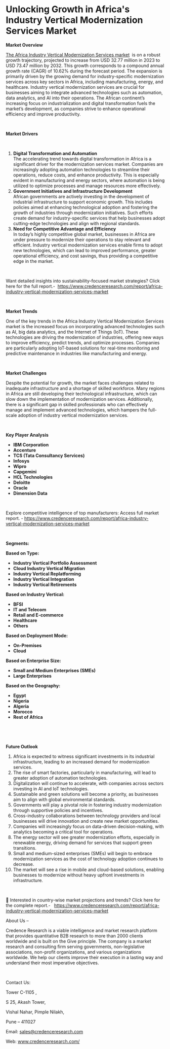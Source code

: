 # Unlocking Growth in Africa's Industry Vertical Modernization Services Market


<p><strong>Market Overview</strong></p>
<p><a href="https://www.credenceresearch.com/report/africa-industry-vertical-modernization-services-market">The Africa Industry Vertical Modernization Services market</a> &nbsp;is on a robust growth trajectory, projected to increase from USD 32.77 million in 2023 to USD 73.47 million by 2032. This growth corresponds to a compound annual growth rate (CAGR) of 10.62% during the forecast period. The expansion is primarily driven by the growing demand for industry-specific modernization services across key sectors in Africa, including manufacturing, energy, and healthcare. Industry vertical modernization services are crucial for businesses aiming to integrate advanced technologies such as automation, data analytics, and AI into their operations. The African continent&rsquo;s increasing focus on industrialization and digital transformation fuels the market&rsquo;s development, as companies strive to enhance operational efficiency and improve productivity.</p>
<p><strong>&nbsp;</strong></p>
<p><strong>Market Drivers</strong></p>
<p>&nbsp;</p>
<ol>
<li><strong>Digital Transformation and Automation</strong><br /> The accelerating trend towards digital transformation in Africa is a significant driver for the modernization services market. Companies are increasingly adopting automation technologies to streamline their operations, reduce costs, and enhance productivity. This is especially evident in manufacturing and energy sectors, where automation is being utilized to optimize processes and manage resources more effectively.</li>
<li><strong>Government Initiatives and Infrastructure Development</strong><br /> African governments are actively investing in the development of industrial infrastructure to support economic growth. This includes policies aimed at enhancing technological adoption and fostering the growth of industries through modernization initiatives. Such efforts create demand for industry-specific services that help businesses adopt cutting-edge technologies and align with regional standards.</li>
<li><strong>Need for Competitive Advantage and Efficiency</strong><br /> In today&rsquo;s highly competitive global market, businesses in Africa are under pressure to modernize their operations to stay relevant and efficient. Industry vertical modernization services enable firms to adopt new technologies, which can lead to improved performance, greater operational efficiency, and cost savings, thus providing a competitive edge in the market.</li>
</ol>
<p>&nbsp;</p>
<p>Want detailed insights into sustainability-focused market strategies? Click here for the full report.- &nbsp;<a href="https://www.credenceresearch.com/report/africa-industry-vertical-modernization-services-market">https://www.credenceresearch.com/report/africa-industry-vertical-modernization-services-market</a></p>
<p>&nbsp;</p>
<p><strong>Market Trends</strong></p>
<p>One of the key trends in the Africa Industry Vertical Modernization Services market is the increased focus on incorporating advanced technologies such as AI, big data analytics, and the Internet of Things (IoT). These technologies are driving the modernization of industries, offering new ways to improve efficiency, predict trends, and optimize processes. Companies are particularly adopting IoT-based solutions for real-time monitoring and predictive maintenance in industries like manufacturing and energy.</p>
<p><strong>&nbsp;</strong></p>
<p><strong>Market Challenges</strong></p>
<p>Despite the potential for growth, the market faces challenges related to inadequate infrastructure and a shortage of skilled workforce. Many regions in Africa are still developing their technological infrastructure, which can slow down the implementation of modernization services. Additionally, there is a significant gap in skilled professionals who can effectively manage and implement advanced technologies, which hampers the full-scale adoption of industry vertical modernization services.</p>
<p><strong>&nbsp;</strong></p>
<p><strong>Key Player Analysis</strong></p>
<ul>
<li><strong>IBM Corporation</strong></li>
<li><strong>Accenture</strong></li>
<li><strong>TCS (Tata Consultancy Services)</strong></li>
<li><strong>Infosys</strong></li>
<li><strong>Wipro</strong></li>
<li><strong>Capgemini</strong></li>
<li><strong>HCL Technologies</strong></li>
<li><strong>Deloitte</strong></li>
<li><strong>Oracle</strong></li>
<li><strong>Dimension Data</strong></li>
</ul>
<p><strong>&nbsp;</strong></p>
<p>Explore competitive intelligence of top manufacturers: Access full market report. - <a href="https://www.credenceresearch.com/report/africa-industry-vertical-modernization-services-market">https://www.credenceresearch.com/report/africa-industry-vertical-modernization-services-market</a></p>
<p>&nbsp;</p>
<p><strong>Segments:</strong></p>
<p><strong>Based on&nbsp;Type:</strong></p>
<ul>
<li><strong>Industry Vertical Portfolio Assessment</strong></li>
<li><strong>Cloud Industry Vertical Migration</strong></li>
<li><strong>Industry Vertical Replatforming</strong></li>
<li><strong>Industry Vertical Integration</strong></li>
<li><strong>Industry Vertical Retirements</strong></li>
</ul>
<p><strong>Based on Industry Vertical:</strong></p>
<ul>
<li><strong>BFSI</strong></li>
<li><strong>IT and Telecom</strong></li>
<li><strong>Retail and E-commerce</strong></li>
<li><strong>Healthcare</strong></li>
<li><strong>Others</strong></li>
</ul>
<p><strong>Based on Deployment Mode:</strong></p>
<ul>
<li><strong>On-Premises</strong></li>
<li><strong>Cloud</strong></li>
</ul>
<p><strong>Based on Enterprise Size:</strong></p>
<ul>
<li><strong>Small and Medium Enterprises (SMEs)</strong></li>
<li><strong>Large Enterprises</strong></li>
</ul>
<p><strong>Based on the Geography:</strong></p>
<ul>
<li><strong>Egypt</strong></li>
<li><strong>Nigeria</strong></li>
<li><strong>Algeria</strong></li>
<li><strong>Morocco</strong></li>
<li><strong>Rest of Africa</strong></li>
</ul>
<p><strong>&nbsp;</strong></p>
<p><strong>&nbsp;</strong></p>
<p><strong>Future Outlook </strong></p>
<ol>
<li>Africa is expected to witness significant investments in its industrial infrastructure, leading to an increased demand for modernization services.</li>
<li data-start="3926" data-end="4043">The rise of smart factories, particularly in manufacturing, will lead to greater adoption of automation technologies.</li>
<li data-start="4047" data-end="4158">Digitalization will continue to accelerate, with companies across sectors investing in AI and IoT technologies.</li>
<li data-start="4162" data-end="4281">Sustainable and green solutions will become a priority, as businesses aim to align with global environmental standards.</li>
<li data-start="4285" data-end="4401">Governments will play a pivotal role in fostering industry modernization through supportive policies and incentives.</li>
<li data-start="4405" data-end="4543">Cross-industry collaborations between technology providers and local businesses will drive innovation and create new market opportunities.</li>
<li data-start="4547" data-end="4668">Companies will increasingly focus on data-driven decision-making, with analytics becoming a critical tool for operations.</li>
<li data-start="4672" data-end="4821">The energy sector will see greater modernization efforts, especially in renewable energy, driving demand for services that support green transitions.</li>
<li data-start="4825" data-end="4969">Small and medium-sized enterprises (SMEs) will begin to embrace modernization services as the cost of technology adoption continues to decrease.</li>
<li data-start="4974" data-end="5123">The market will see a rise in mobile and cloud-based solutions, enabling businesses to modernize without heavy upfront investments in infrastructure.</li>
</ol>
<p>&nbsp;</p>
<p>📌 Interested in country-wise market projections and trends? Click here for the complete report.-&nbsp; &nbsp;<a href="https://www.credenceresearch.com/report/africa-industry-vertical-modernization-services-market">https://www.credenceresearch.com/report/africa-industry-vertical-modernization-services-market</a></p>
<p>About Us &ndash;</p>
<p>Credence Research is a viable intelligence and market research platform that provides quantitative B2B research to more than 2000 clients worldwide and is built on the Give principle. The company is a market research and consulting firm serving governments, non-legislative associations, non-profit organizations, and various organizations worldwide. We help our clients improve their execution in a lasting way and understand their most imperative objectives.</p>
<p>&nbsp;</p>
<p>Contact Us:</p>
<p>Tower C-1105 ,</p>
<p>S 25, Akash Tower,</p>
<p>Vishal Nahar, Pimple Nilakh,</p>
<p>Pune &ndash; 411027</p>
<p>Email: <a href="mailto:sales@credenceresearch.com">sales@credenceresearch.com</a></p>
<p>Web: <a href="http://www.credenceresearch.com/">www.credenceresearch.com/</a></p>
